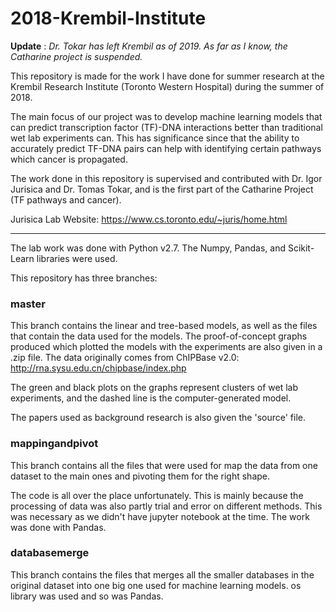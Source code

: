 # 2018-Krembil-Institute

**Update** : *Dr. Tokar has left Krembil as of 2019. As far as I know, the Catharine project is suspended.*

This repository is made for the work I have done for summer research at the Krembil Research Institute (Toronto Western Hospital) during the summer of 2018. 

The main focus of our project was to develop machine learning models that can predict transcription factor (TF)-DNA interactions better than traditional wet lab experiments can. This has significance since that the ability to accurately predict TF-DNA pairs can help with identifying certain pathways which cancer is propagated.

The work done in this repository is supervised and contributed with Dr. Igor Jurisica and Dr. Tomas Tokar, and is the first part of the Catharine Project (TF pathways and cancer).

Jurisica Lab Website: https://www.cs.toronto.edu/~juris/home.html
________________________________________________________________________________________________________________________________________

The lab work was done with Python v2.7. The Numpy, Pandas, and Scikit-Learn libraries were used. 

This repository has three branches:

### master
  
This branch contains the linear and tree-based models, as well as the files that contain the data used for the models. The proof-of-concept graphs produced which plotted the models with the experiments are also given in a .zip file. The data originally comes from ChIPBase v2.0: http://rna.sysu.edu.cn/chipbase/index.php

The green and black plots on the graphs represent clusters of wet lab experiments, and the dashed line is the computer-generated model.

The papers used as background research is also given the 'source' file.

### mappingandpivot
  
This branch contains all the files that were used for map the data from one dataset to the main ones and pivoting them for the right shape. 

The code is all over the place unfortunately. This is mainly because the processing of data was also partly trial and error on different methods. This was necessary as we didn't have jupyter notebook at the time. The work was done with Pandas.

### databasemerge
  
This branch contains the files that merges all the smaller databases in the original dataset into one big one used for machine learning models. os library was used and so was Pandas.

